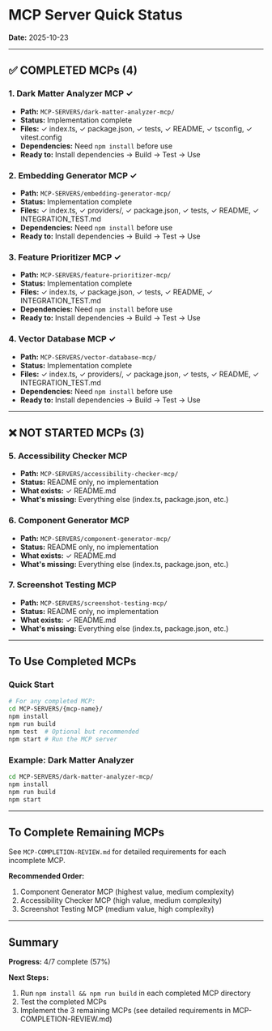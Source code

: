 # MCP Server Quick Status

**Date:** 2025-10-23

---

## ✅ COMPLETED MCPs (4)

### 1. Dark Matter Analyzer MCP ✓
- **Path:** `MCP-SERVERS/dark-matter-analyzer-mcp/`
- **Status:** Implementation complete
- **Files:** ✓ index.ts, ✓ package.json, ✓ tests, ✓ README, ✓ tsconfig, ✓ vitest.config
- **Dependencies:** Need `npm install` before use
- **Ready to:** Install dependencies → Build → Test → Use

### 2. Embedding Generator MCP ✓
- **Path:** `MCP-SERVERS/embedding-generator-mcp/`
- **Status:** Implementation complete
- **Files:** ✓ index.ts, ✓ providers/, ✓ package.json, ✓ tests, ✓ README, ✓ INTEGRATION_TEST.md
- **Dependencies:** Need `npm install` before use
- **Ready to:** Install dependencies → Build → Test → Use

### 3. Feature Prioritizer MCP ✓
- **Path:** `MCP-SERVERS/feature-prioritizer-mcp/`
- **Status:** Implementation complete
- **Files:** ✓ index.ts, ✓ package.json, ✓ tests, ✓ README, ✓ INTEGRATION_TEST.md
- **Dependencies:** Need `npm install` before use
- **Ready to:** Install dependencies → Build → Test → Use

### 4. Vector Database MCP ✓
- **Path:** `MCP-SERVERS/vector-database-mcp/`
- **Status:** Implementation complete
- **Files:** ✓ index.ts, ✓ providers/, ✓ package.json, ✓ tests, ✓ README, ✓ INTEGRATION_TEST.md
- **Dependencies:** Need `npm install` before use
- **Ready to:** Install dependencies → Build → Test → Use

---

## ❌ NOT STARTED MCPs (3)

### 5. Accessibility Checker MCP
- **Path:** `MCP-SERVERS/accessibility-checker-mcp/`
- **Status:** README only, no implementation
- **What exists:** ✓ README.md
- **What's missing:** Everything else (index.ts, package.json, etc.)

### 6. Component Generator MCP
- **Path:** `MCP-SERVERS/component-generator-mcp/`
- **Status:** README only, no implementation
- **What exists:** ✓ README.md
- **What's missing:** Everything else (index.ts, package.json, etc.)

### 7. Screenshot Testing MCP
- **Path:** `MCP-SERVERS/screenshot-testing-mcp/`
- **Status:** README only, no implementation
- **What exists:** ✓ README.md
- **What's missing:** Everything else (index.ts, package.json, etc.)

---

## To Use Completed MCPs

### Quick Start
```bash
# For any completed MCP:
cd MCP-SERVERS/{mcp-name}/
npm install
npm run build
npm test  # Optional but recommended
npm start # Run the MCP server
```

### Example: Dark Matter Analyzer
```bash
cd MCP-SERVERS/dark-matter-analyzer-mcp/
npm install
npm run build
npm start
```

---

## To Complete Remaining MCPs

See `MCP-COMPLETION-REVIEW.md` for detailed requirements for each incomplete MCP.

**Recommended Order:**
1. Component Generator MCP (highest value, medium complexity)
2. Accessibility Checker MCP (high value, medium complexity)
3. Screenshot Testing MCP (medium value, high complexity)

---

## Summary

**Progress:** 4/7 complete (57%)

**Next Steps:**
1. Run `npm install && npm run build` in each completed MCP directory
2. Test the completed MCPs
3. Implement the 3 remaining MCPs (see detailed requirements in MCP-COMPLETION-REVIEW.md)
